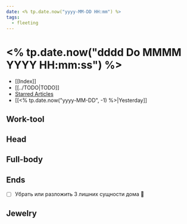 ```yaml
---
date: <% tp.date.now("yyyy-MM-DD HH:mm") %>
tags:
  - fleeting
---
```


# <% tp.date.now("dddd Do MMMM YYYY HH:mm:ss") %>

- [[Index]]
- [[../TODO|TODO]]
- [Starred Articles](http://rss.home.arpa/starred)
- [[<% tp.date.now("yyyy-MM-DD", -1) %>|Yesterday]]

## Work-tool

## Head

## Full-body

## Ends

- [ ] Убрать или разложить 3 лишних сущности дома 🔁

## Jewelry

